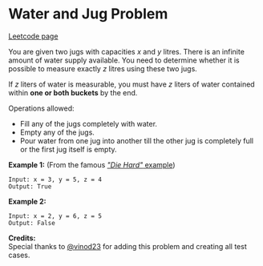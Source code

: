 # Water and Jug Problem
[Leetcode page](https://leetcode.com/problems/water-and-jug-problem/description)

You are given two jugs with capacities _x_ and _y_ litres. There is an
infinite amount of water supply available. You need to determine whether it is
possible to measure exactly _z_ litres using these two jugs.

If _z_ liters of water is measurable, you must have _z_ liters of water
contained within **one or both buckets** by the end.

Operations allowed:

  * Fill any of the jugs completely with water.
  * Empty any of the jugs.
  * Pour water from one jug into another till the other jug is completely full or the first jug itself is empty.

**Example 1:** (From the famous [_"Die Hard"_
example](https://www.youtube.com/watch?v=BVtQNK_ZUJg))

    
    
    Input: x = 3, y = 5, z = 4
    Output: True
    

**Example 2:**

    
    
    Input: x = 2, y = 6, z = 5
    Output: False
    

**Credits:**  
Special thanks to [@vinod23](https://discuss.leetcode.com/user/vinod23) for
adding this problem and creating all test cases.

